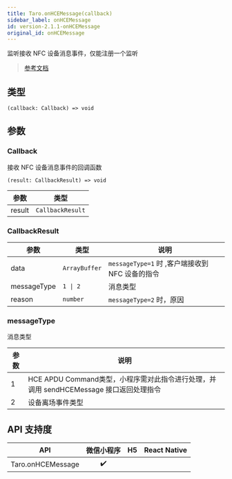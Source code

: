 ```yaml
---
title: Taro.onHCEMessage(callback)
sidebar_label: onHCEMessage
id: version-2.1.1-onHCEMessage
original_id: onHCEMessage
---
```


监听接收 NFC 设备消息事件，仅能注册一个监听

> [参考文档](https://developers.weixin.qq.com/miniprogram/dev/api/device/nfc/wx.onHCEMessage.html)

## 类型

```tsx
(callback: Callback) => void
```

## 参数

### Callback

接收 NFC 设备消息事件的回调函数

```tsx
(result: CallbackResult) => void
```

<table>
  <thead>
    <tr>
      <th>参数</th>
      <th>类型</th>
    </tr>
  </thead>
  <tbody>
    <tr>
      <td>result</td>
      <td><code>CallbackResult</code></td>
    </tr>
  </tbody>
</table>

### CallbackResult

<table>
  <thead>
    <tr>
      <th>参数</th>
      <th>类型</th>
      <th>说明</th>
    </tr>
  </thead>
  <tbody>
    <tr>
      <td>data</td>
      <td><code>ArrayBuffer</code></td>
      <td><code>messageType=1</code> 时 ,客户端接收到 NFC 设备的指令</td>
    </tr>
    <tr>
      <td>messageType</td>
      <td><code>1 | 2</code></td>
      <td>消息类型</td>
    </tr>
    <tr>
      <td>reason</td>
      <td><code>number</code></td>
      <td><code>messageType=2</code> 时，原因</td>
    </tr>
  </tbody>
</table>

### messageType

消息类型

<table>
  <thead>
    <tr>
      <th>参数</th>
      <th>说明</th>
    </tr>
  </thead>
  <tbody>
    <tr>
      <td>1</td>
      <td>HCE APDU Command类型，小程序需对此指令进行处理，并调用 sendHCEMessage 接口返回处理指令</td>
    </tr>
    <tr>
      <td>2</td>
      <td>设备离场事件类型</td>
    </tr>
  </tbody>
</table>

## API 支持度

| API | 微信小程序 | H5 | React Native |
| :---: | :---: | :---: | :---: |
| Taro.onHCEMessage | ✔️ |  |  |
